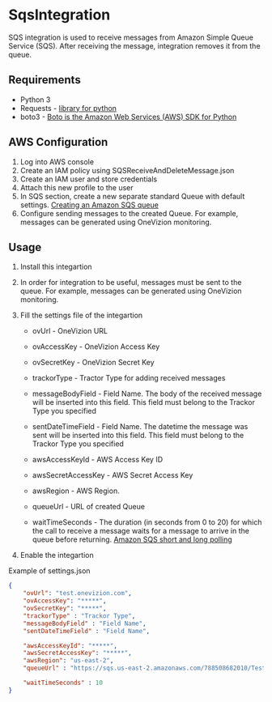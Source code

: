# SqsIntegration

SQS integration is used to receive messages from Amazon Simple Queue Service (SQS). After receiving the message, integration removes it from the queue.

## Requirements
- Python 3
- Requests - [library for python](https://requests.readthedocs.io/en/master/)
- boto3 - [Boto is the Amazon Web Services (AWS) SDK for Python](https://boto3.amazonaws.com/v1/documentation/api/latest/index.html)

## AWS Configuration
1. Log into AWS console
2. Create an IAM policy using SQSReceiveAndDeleteMessage.json
3. Create an IAM user and store credentials
4. Attach this new profile to the user
5. In SQS section, create a new separate standard Queue with default settings. [Creating an Amazon SQS queue](https://docs.aws.amazon.com/AWSSimpleQueueService/latest/SQSDeveloperGuide/sqs-create-queue.html)
6. Configure sending messages to the created Queue. For example, messages can be generated using OneVizion monitoring.

## Usage
1. Install this integartion
2. In order for integration to be useful, messages must be sent to the queue. For example, messages can be generated using OneVizion monitoring.
3. Fill the settings file of the integartion
   - ovUrl - OneVizion URL
   - ovAccessKey - OneVizion Access Key
   - ovSecretKey - OneVizion Secret Key
   - trackorType - Tractor Type for adding received messages
   - messageBodyField - Field Name. The body of the received message will be inserted into this field. This field must belong to the Trackor Type you specified
   - sentDateTimeField - Field Name. The datetime the message was sent will be inserted into this field. This field must belong to the Trackor Type you specified 

   - awsAccessKeyId - AWS Access Key ID
   - awsSecretAccessKey - AWS Secret Access Key
   - awsRegion - AWS Region.
   - queueUrl - URL of created Queue
   
   - waitTimeSeconds - The duration (in seconds from 0 to 20) for which the call to receive a message waits for a message to arrive in the queue before returning. [Amazon SQS short and long polling](https://docs.aws.amazon.com/AWSSimpleQueueService/latest/SQSDeveloperGuide/sqs-short-and-long-polling.html)
   
4. Enable the integartion

Example of settings.json

```json
{
    "ovUrl": "test.onevizion.com",
    "ovAccessKey": "*****",
    "ovSecretKey": "*****",
    "trackorType" : "Trackor Type",
    "messageBodyField" : "Field Name",
    "sentDateTimeField" : "Field Name",

    "awsAccessKeyId": "*****",
    "awsSecretAccessKey": "*****",
    "awsRegion": "us-east-2",
    "queueUrl" : "https://sqs.us-east-2.amazonaws.com/788508682010/Test",

    "waitTimeSeconds" : 10
}
```